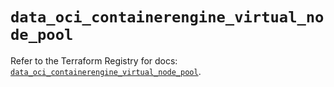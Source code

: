 # `data_oci_containerengine_virtual_node_pool`

Refer to the Terraform Registry for docs: [`data_oci_containerengine_virtual_node_pool`](https://registry.terraform.io/providers/oracle/oci/6.37.0/docs/data-sources/containerengine_virtual_node_pool).
